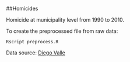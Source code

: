 ##Homicides

Homicide at municipality level from 1990 to 2010.

To create the preprocessed file from raw data:

`Rscript preprocess.R`

Data source: [Diego Valle](https://www.diegovalle.net/data/homicides1990-2010.csv.bz2)